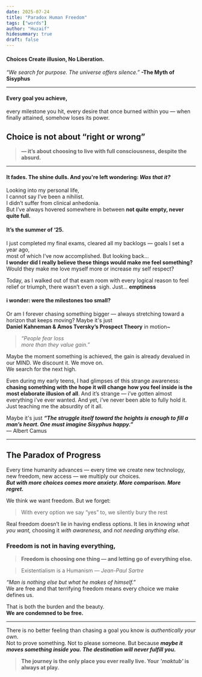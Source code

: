 ```yaml
---
date: 2025-07-24
title: "Paradox Human Freedom"
tags: ["words"]
author: "Huzaif"
hidesummary: true
draft: false
---
```

#### Choices Create illusion, No Liberation.

 *“We search for purpose. The universe offers silence.”* **-The Myth of Sisyphus**

---
#### Every goal you achieve, 
every milestone you hit, every desire that once burned within you — when finally attained, somehow loses its power.  

## Choice is not about “right or wrong” 
> **— it’s about choosing to live with full consciousness, despite the absurd.**

---

#### It fades. The shine dulls. And you're left wondering: *Was that it?*

Looking into my personal life, \
I cannot say I’ve been a nihilist. \
I didn’t suffer from clinical anhedonia. \
But I’ve always hovered somewhere in between **not quite empty, never quite full.**

#### It’s the summer of ‘25. 
I just completed my final exams, cleared all my backlogs — goals I set a year ago, \
most of which I’ve now accomplished. But looking back… \
**I wonder did I really believe these things would make me feel something?** \
Would they make me love myself more or increase my self respect? 


Today, as I walked out of that exam room with every logical reason to feel relief or triumph, there wasn’t even a sigh. Just… **emptiness**

#### i wonder: were the milestones too small?  
Or am I forever chasing something bigger — always stretching toward a horizon that keeps moving? Maybe it's just \
**Daniel Kahneman & Amos Tversky’s Prospect Theory** in motion~
> *“People fear loss \
more than they value gain.”*  

Maybe the moment something is achieved, the gain is already devalued in our MIND. We discount it.  We move on. \
We search for the next high.


Even during my early teens, I had glimpses of this strange awareness: \
**chasing something with the hope it will change how you feel inside is the most elaborate illusion of all**.
And it’s strange — i’ve gotten almost everything i’ve ever wanted. And yet, i’ve never been able to fully hold it. Just teaching me the absurdity of it all.

Maybe it's just
 ***“The struggle itself toward the heights is enough to fill a man’s heart. One must imagine Sisyphus happy.”***  \
 — Albert Camus

---

## The Paradox of Progress

Every time humanity advances — every time we create new technology, new freedom, new access — we multiply our choices.  
***But with more choices comes more anxiety. More comparison. More regret.***

We think we want freedom. But we forget:  
> With every option we say “yes” to, we silently bury the rest

Real freedom doesn’t lie in having endless options. It lies in *knowing what you want,* choosing it *with awareness,* and *not needing anything else.*

### Freedom is not in having everything,

> **Freedom is choosing one thing — and letting go of everything else.**



>  Existentialism is a Humanism  — *Jean-Paul Sartre* 

*“Man is nothing else but what he makes of himself.”* \
We are free  and that terrifying freedom means every choice we make defines us. 

That is both the burden and the beauty.  
**We are condemned to be free.**

---

There is no better feeling than chasing a goal you know is *authentically your own.*  
Not to prove something. Not to please someone. But because ***maybe it moves something inside you.*
*The destination will never fulfill you.***

> **The journey is the only place you ever really live. Your ***'maktub'*** is always at play.**


